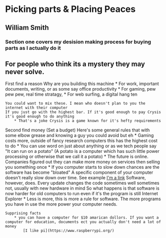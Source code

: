 # Picking parts & Placing Peaces
## William Smith
### Section one covers my desision making process for buying parts as I actually do it
For people who think its a mystery they may never solve.
---

First find a reason
	Why are you building this machine
		* For work, important documents, writing, or as some say office productivity
		* For gaming, pew pew pew, real time stratagy, 
		* For web surfing, a digital hang ten

	You could want to mix these. I mean who doesn't plan to you the internet with their computer
	If you just go with the highest bar. If it's good enough to pay Crysis it's good enough to do anything
		* That's a joke Crysis is a game known for it's hefty requirements

Second find money (Set a budget)
	Here's some general rules that with some elbow grease and knowing a guy you could avoid but eh
		* Gaming costs more, outside of fancy research computers this has the highest cost to do
		* You can use word on just about anything or as we tech people say "It can run on a potato"
			(A potato is a computer which has such little power processing or otherwise that we call it a potato)
		* The future is online. Companies figured out they can make more money on services then selling you something once
		* If you computer starts to slow down chances are the software has become "bloated"
			A specific component of your computer doesn't really slow down over time. See example [I'm a link](https://www.youtube.com/watch?v=44JqNJq-PC0)
			Software, however, does. Every update changes the code sometimes well sometimes not, usually with new hardware in mind
			So what happens is that software is now harder for old computers to run even if it's the program is still Internet Explorer
		* Less is more, this is more a rule for software. The more programs you have in use the more power your computer needs.

	Supprising facts
		* you can have a computer for $10 amarican dollors. If you want a computer for education, documents ect you actually don't need a lot of money
			[I like pi](https://www.raspberrypi.org/)
